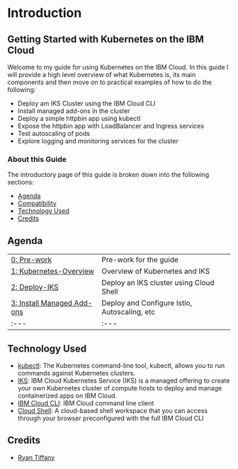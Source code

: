 # Introduction

## Getting Started with Kubernetes on the IBM Cloud

Welcome to my guide for using Kubernetes on the IBM Cloud. In this guide I will provide a high level overview of what Kubernetes is, its main components and then move on to practical examples of how to do the following:

* Deploy am IKS Cluster using the IBM Cloud CLI
* Install managed add-ons in the cluster 
* Deploy a simple httpbin app using kubectl
* Expose the httpbin app with LoadBalancer and Ingress services
* Test autoscaling of pods 
* Explore logging and monitoring services for the cluster 

### About this Guide

The introductory page of this guide is broken down into the following sections:

* [Agenda](./#agenda)
* [Compatibility](./#compatibility)
* [Technology Used](./#technology-used)
* [Credits](./#credits)

## Agenda

|  |  |
| :--- | :--- |
| [0: Pre-work](pre-work/README.md) | Pre-work for the guide |
| [1: Kubernetes-Overview](01-kubernetes/README.md) | Overview of Kubernetes and IKS |
| [2: Deploy-IKS](02-deploy-iks/README.md) | Deploy an IKS cluster using Cloud Shell |
| [3: Install Managed Add-ons](03-add-ons/README.md) | Deploy and Configure Istio, Autoscaling, etc |
| :--- | :--- |

## Technology Used

* [kubectl][kubectl]: The Kubernetes command-line tool, kubectl, allows you to run commands against Kubernetes clusters.
* [IKS][iks]: IBM Cloud Kubernetes Service (IKS) is a managed offering to create your own Kubernetes cluster of compute hosts to deploy and manage containerized apps on IBM Cloud.
* [IBM Cloud CLI][ibmcloud-cli]: IBM Cloud command line client
* [Cloud Shell][cloud-shell]: A cloud-based shell workspace that you can access through your browser preconfigured with the full IBM Cloud CLI

## Credits

* [Ryan Tiffany](https://github.com/greyhoundforty)


[kubectl]: https://kubernetes.io/docs/tasks/tools/#kubectl
[iks]: https://cloud.ibm.com/docs/containers?topic=containers-iks-overview
[ibmcloud-cli]: https://cloud.ibm.com/docs/cli?topic=cli-getting-started
[cloud-shell]: https://cloud.ibm.com/docs/cloud-shell?topic=cloud-shell-getting-started
